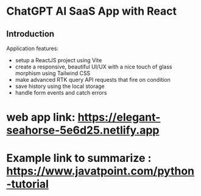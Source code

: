 # ChatGPT AI SaaS App with React

## Introduction
 
Application features:
- setup a ReactJS project using Vite
- create a responsive, beautiful UI/UX with a nice touch of glass morphism using Tailwind CSS
- make advanced RTK query API requests that fire on condition
- save history using the local storage
- handle form events and catch errors 

# web app link: https://elegant-seahorse-5e6d25.netlify.app
# Example link to summarize : https://www.javatpoint.com/python-tutorial
